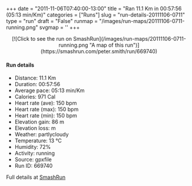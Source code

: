+++
date = "2011-11-06T07:40:00-13:00"
title = "Ran 11.1 Km in 00:57:56 (05:13 min/Km)"
categories = ["Runs"]
slug = "run-details-20111106-0711"
type = "run"
draft = "False"
runmap = "/images/run-maps/20111106-0711-running.png"
svgmap = '<polyline points="93 12, 91 16, 96 18, 96 21, 99 27, 96 30, 94 34, 95 35, 100 40, 100 46, 98 49, 97 59, 100 68, 97 72, 97 73, 97 78, 94 87, 94 88, 65 82, 20 72, 14 65, 1 52, 0 50, 0 41, 0 34, 2 32, 20 30, 45 32, 54 32, 60 29, 79 15, 90 15, 92 13">'
+++



<!--more-->

<center>
[![Click to see the run on SmashRun](/images/run-maps/20111106-0711-running.png "A map of this run")](https://smashrun.com/peter.smith/run/669740)
</center>

#### Run details

* Distance: 11.1 Km
* Duration: 00:57:56
* Average pace: 05:13 min/Km
* Calories: 971 Cal
* Heart rate (ave): 150 bpm
* Heart rate (max): 150 bpm
* Heart rate (min): 150 bpm
* Elevation gain: 86 m
* Elevation loss:  m
* Weather: partlycloudy
* Temperature: 13 &deg;C
* Humidity: 72%
* Activity: running
* Source: gpxfile
* Run ID: 669740

Full details at [SmashRun](https://smashrun.com/peter.smith/run/669740)